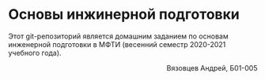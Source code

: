# Основы инжинерной подготовки

Этот git-репозиторий является домашним заданием по основам инженерной подготовки
в МФТИ (весенний семестр 2020-2021 учебного года).

<p style = "text-align: right;"> Вязовцев Андрей, Б01-005 </p>
